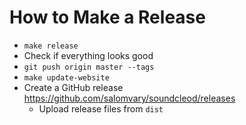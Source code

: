 # How to Make a Release

- `make release`
- Check if everything looks good
- `git push origin master --tags`
- `make update-website`
- Create a GitHub release https://github.com/salomvary/soundcleod/releases
  - Upload release files from `dist`
